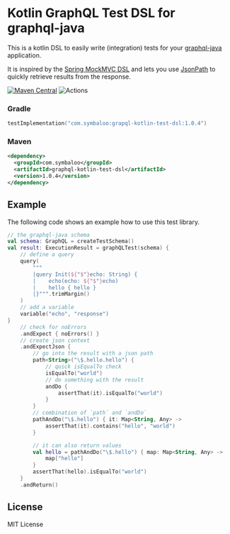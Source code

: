 Kotlin GraphQL Test DSL for graphql-java
========================================

This is a kotlin DSL to easily write (integration) tests for your [graphql-java](https://github.com/graphql-java/graphql-java)
application.

It is inspired by the [Spring MockMVC DSL](https://docs.spring.io/spring/docs/current/spring-framework-reference/languages.html#mockmvc-dsl)
and lets you use [JsonPath](https://github.com/json-path/JsonPath) to quickly retrieve results from the response.


[![Maven Central](https://maven-badges.herokuapp.com/maven-central/com.symbaloo/graphql-kotlin-test-dsl/badge.svg)](https://maven-badges.herokuapp.com/maven-central/com.symbaloo/graphql-kotlin-test-dsl)
![Actions](https://github.com/arian/graphql-kotlin-test-dsl/workflows/CI/badge.svg)

### Gradle

```kotlin
testImplementation("com.symbaloo:grapql-kotlin-test-dsl:1.0.4")
```

### Maven

```xml
<dependency>
  <groupId>com.symbaloo</groupId>
  <artifactId>graphql-kotlin-test-dsl</artifactId>
  <version>1.0.4</version>
</dependency>
```

Example
-------

The following code shows an example how to use this test library.

```kotlin
// the graphql-java schema
val schema: GraphQL = createTestSchema()
val result: ExecutionResult = graphQLTest(schema) {
    // define a query
    query(
        """
        |query Init(${"$"}echo: String) {
        |    echo(echo: ${"$"}echo)
        |    hello { hello }
        |}""".trimMargin()
    )
    // add a variable
    variable("echo", "response")
}
    // check for noErrors
    .andExpect { noErrors() }
    // create json context
    .andExpectJson {
        // go into the result with a json path
        path<String>("\$.hello.hello") {
            // quick isEqualTo check
            isEqualTo("world")
            // do something with the result
            andDo {
                assertThat(it).isEqualTo("world")
            }
        }
        // combination of `path` and `andDo`
        pathAndDo("\$.hello") { it: Map<String, Any> ->
            assertThat(it).contains("hello", "world")
        }

        // it can also return values
        val hello = pathAndDo("\$.hello") { map: Map<String, Any> ->
            map["hello"]
        }
        assertThat(hello).isEqualTo("world")
    }
    .andReturn()
```

License
-------

MIT License

